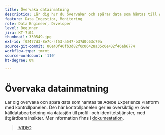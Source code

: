 ```yaml
---
title: Övervaka datainmatning
description: Lär dig hur du övervakar och spårar data som hämtas till Adobe Experience Platform med hjälp av Kontrollpanelen. Den här kontrollpanelen ger en översta vy över källdatabearbetning via datasjön till Profile och Identity Services på källnivå, dataflöde och dataflödesnivå, med åtgärdbara anvisningar i rätt tid.
feature: Data Ingestion, Monitoring
role: Data Engineer, Developer
level: Beginner
jira: KT-7104
thumbnail: 330549.jpg
exl-id: f02477d3-8e7c-4f53-a547-b37d0c63c79a
source-git-commit: 00ef0f40fb3d82f0c06428a35c0e402f46ab6774
workflow-type: tm+mt
source-wordcount: '110'
ht-degree: 0%

---
```


# Övervaka datainmatning

Lär dig övervaka och spåra data som hämtas till Adobe Experience Platform med kontrollpanelen. Den här kontrollpanelen ger en översiktlig vy över källdatabearbetning via datasjön till profil- och identitetstjänster, med åtgärdbara insikter. Mer information finns i [dokumentation](https://experienceleague.adobe.com/docs/experience-platform/dataflows/ui/monitor-sources.html).

>[!VIDEO](https://video.tv.adobe.com/v/331776?learn=on)
